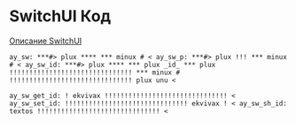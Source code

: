 # SwitchUI Код #

[Описание SwitchUI](../switch.md#SwitchUI)

```cadabra
ay_sw: ***#> plux **** *** minux # < ay_sw_p: ***#> plux !!! *** minux # < ay_sw_id: ***#> plux **** *** plux _id_ *** plux !!!!!!!!!!!!!!!!!!!!!!!!!!!!!!! *** minux # !!!!!!!!!!!!!!!!!!!!!!!!!!!!!!! plux unu <

ay_sw_get_id: ! ekvivax !!!!!!!!!!!!!!!!!!!!!!!!!!!!!!! < ay_sw_set_id: !!!!!!!!!!!!!!!!!!!!!!!!!!!!!!! ekvivax ! < ay_sw_sh_id: textos !!!!!!!!!!!!!!!!!!!!!!!!!!!!!!! <
```
